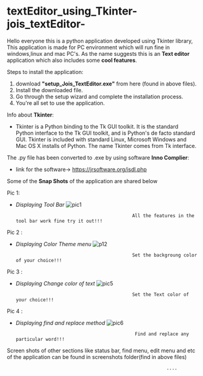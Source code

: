 # textEditor_using_Tkinter-jois_textEditor-
Hello everyone this is a python application developed using Tkinter library, This application is made for PC environment which will run fine in windows,linux and mac PC's.
As the name suggests this is an **Text editor** application which also includes some **cool features**.

Steps to install the application:
1. download **"setup_Jois_TextEditor.exe"** from here (found in above files).
2. Install the downloaded file. 
3. Go through the setup wizard and complete the installation process.
4. You're all set to use the application.

Info about **Tkinter**:
* Tkinter is a Python binding to the Tk GUI toolkit. It is the standard Python interface to the Tk GUI toolkit, and is Python's de facto standard GUI. Tkinter is included with standard Linux, Microsoft Windows and Mac OS X installs of Python. The name Tkinter comes from Tk interface.

The .py file has been converted to .exe by using software **Inno Complier**:
* link for the software-> https://jrsoftware.org/isdl.php

 
Some of the **Snap Shots** of the application are shared below

Pic 1:
* *Displaying Tool Bar*
![pic1](https://user-images.githubusercontent.com/72604642/125207876-b5f64500-e2ac-11eb-932e-06f630fb2797.jpg)

                                                 All the features in the tool bar work fine try it out!!!
Pic 2 :
* *Displaying Color Theme menu*
![p12](https://user-images.githubusercontent.com/72604642/125208509-7e899780-e2b0-11eb-8a84-e92c683f17af.jpg)

                                                 Set the backgroung color of your choice!!! 
Pic 3 :
* *Displaying Change color of text*
![pic5](https://user-images.githubusercontent.com/72604642/125208696-b5ac7880-e2b1-11eb-84bc-83edbcdc741b.jpg)

                                                 Set the Text color of your choice!!! 
Pic 4 :
* *Displaying find and replace method*
![pic6](https://user-images.githubusercontent.com/72604642/125208739-fb694100-e2b1-11eb-9d24-a9c885d9a495.jpg)

                                                  Find and replace any particular word!!! 

Screen shots of other sections like status bar, find menu, edit menu and etc of the application can be found in screenshots folder(find in above files)

                                                               ....



